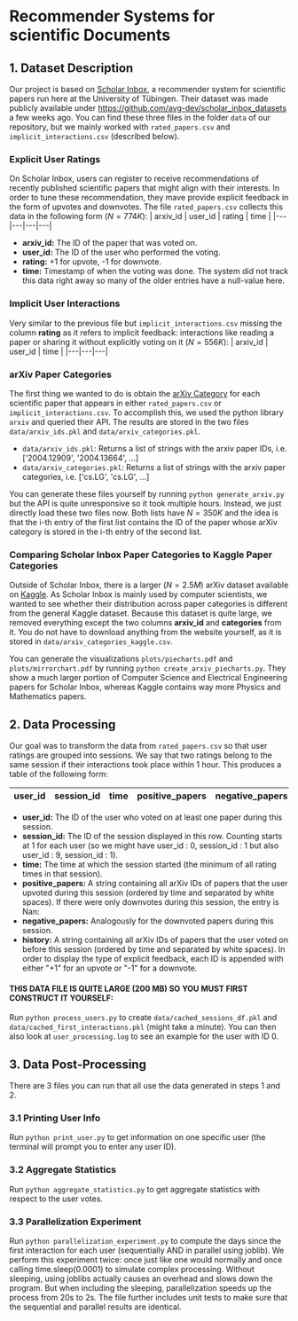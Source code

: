 # Recommender Systems for scientific Documents

## 1. Dataset Description
Our project is based on [Scholar Inbox](https://scholar-inbox.com), a recommender system for scientific papers run here at the University of Tübingen. 
Their dataset was made publicly available under https://github.com/avg-dev/scholar_inbox_datasets a few weeks ago. You can find these three files in the folder `data` of our repository, but we mainly worked with `rated_papers.csv` and `implicit_interactions.csv` (described below).

### Explicit User Ratings 
On Scholar Inbox, users can register to receive recommendations of recently published scientific papers that might align with their interests. In order to tune these recommendation, they mave provide explicit feedback in the form of upvotes and downvotes. The file `rated_papers.csv` collects this data in the following form ($N=774K$):
| arxiv_id | user_id | rating | time |
|---|---|---|---|
- **arxiv_id:** The ID of the paper that was voted on.
- **user_id:** The ID of the user who performed the voting.
- **rating:** +1 for upvote, -1 for downvote.
- **time:** Timestamp of when the voting was done. The system did not track this data right away so many of the older entries have a null-value here.

### Implicit User Interactions
Very similar to the previous file but `implicit_interactions.csv` missing the column **rating** as it refers to implicit feedback: interactions like reading a paper or sharing it without explicitly voting on it ($N=556K$):
| arxiv_id | user_id | time |
|---|---|---|

### arXiv Paper Categories
The first thing we wanted to do is obtain the [arXiv Category](https://arxiv.org/category_taxonomy) for each scientific paper that appears in either `rated_papers.csv` or `implicit_interactions.csv`. To accomplish this, we used the python library `arxiv` and queried their API. The results are stored in the two files `data/arxiv_ids.pkl` and `data/arxiv_categories.pkl`.
- `data/arxiv_ids.pkl`: Returns a list of strings with the arxiv paper IDs, i.e. ['2004.12909', '2004.13664', ...]
- `data/arxiv_categories.pkl`: Returns a list of strings with the arxiv paper categories, i.e. ['cs.LG', 'cs.LG', ...]

You can generate these files yourself by running `python generate_arxiv.py` but the API is quite unresponsive so it took multiple hours. Instead, we just directly load these two files now. Both lists have $N = 350K$ and the idea is that the i-th entry of the first list contains the ID of the paper whose arXiv category is stored in the i-th entry of the second list.


### Comparing Scholar Inbox Paper Categories to Kaggle Paper Categories
Outside of Scholar Inbox, there is a larger ($N = 2.5M$) arXiv dataset available on [Kaggle](https://www.kaggle.com/datasets/Cornell-University/arxiv). As Scholar Inbox is mainly used by computer scientists, we wanted to see whether their distribution across paper categories is different from the general Kaggle dataset. Because this dataset is quite large, we removed everything except the two columns **arxiv_id** and **categories** from it. You do not have to download anything from the website yourself, as it is stored in `data/arxiv_categories_kaggle.csv`. 

You can generate the visualizations `plots/piecharts.pdf` and `plots/mirrorchart.pdf` by running `python create_arxiv_piecharts.py`. They show a much larger portion of Computer Science and Electrical Engineering papers for Scholar Inbox, whereas Kaggle contains way more Physics and Mathematics papers.

## 2. Data Processing
Our goal was to transform the data from `rated_papers.csv` so that user ratings are grouped into sessions.
We say that two ratings belong to the same session if their interactions took place within 1 hour.
This produces a table of the following form:

| user_id | session_id | time | positive_papers | negative_papers | history
|---|---|---|---|---|---|

- **user_id:** The ID of the user who voted on at least one paper during this session.
- **session_id:** The ID of the session displayed in this row. Counting starts at 1 for each user (so we might have user_id : 0, session_id : 1 but also user_id : 9, session_id : 1).
- **time:** The time at which the session started (the minimum of all rating times in that session).
- **positive_papers:** A string containing all arXiv IDs of papers that the user upvoted during this session (ordered by time and separated by white spaces). If there were only downvotes during this session, the entry is Nan:
- **negative_papers:** Analogously for the downvoted papers during this session.
- **history:** A string containing all arXiv IDs of papers that the user voted on before this session (ordered by time and separated by white spaces). In order to display the type of explicit feedback, each ID is appended with either "+1" for an upvote or "-1" for a downvote.

#### THIS DATA FILE IS QUITE LARGE (200 MB) SO YOU MUST FIRST CONSTRUCT IT YOURSELF:
Run `python process_users.py` to create `data/cached_sessions_df.pkl` and `data/cached_first_interactions.pkl` (might take a minute). You can then also look at `user_processing.log` to see an example for the user with ID 0.

## 3. Data Post-Processing
There are 3 files you can run that all use the data generated in steps 1 and 2.
### 3.1 Printing User Info
Run `python print_user.py` to get information on one specific user (the terminal will prompt you to enter any user ID).
### 3.2 Aggregate Statistics
Run `python aggregate_statistics.py` to get aggregate statistics with respect to the user votes.
### 3.3 Parallelization Experiment
Run `python parallelization_experiment.py` to compute the days since the first interaction for each user (sequentially AND in parallel using joblib).
We perform this experiment twice: once just like one would normally and once calling time.sleep(0.0001) to simulate complex processing.
Without sleeping, using joblibs actually causes an overhead and slows down the program. But when including the sleeping, parallelization speeds up the process from 20s to 2s.
The file further includes unit tests to make sure that the sequential and parallel results are identical.










